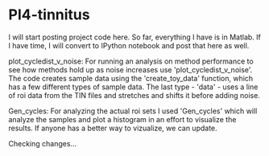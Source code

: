 # PI4-tinnitus
I will start posting project code here. So far, everything I have is in Matlab. If I have time, I will convert to IPython notebook and post that here as well. 

plot_cycledist_v_noise: For running an analysis on method performance to see how methods hold up as noise increases use 'plot_cycledist_v_noise'. The code creates sample data using the 'create_toy_data' function, which has a few different types of sample data. The last type - 'data' - uses a line of roi data from the TIN files and stretches and shifts it before adding noise.

Gen_cycles: For analyzing the actual roi sets I used 'Gen_cycles' which will analyze the samples and plot a histogram in an effort to visualize the results. If anyone has a better way to vizualize, we can update.

Checking changes...
